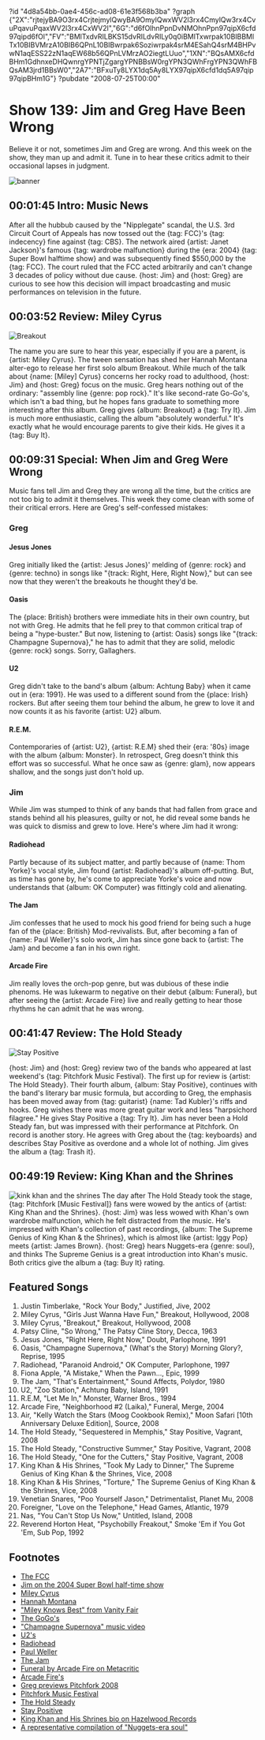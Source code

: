 ?id "4d8a54bb-0ae4-456c-ad08-61e3f568b3ba"
?graph {"2X":"rjtejyBA9O3rx4CrjtejmylQwyBA9OmylQwxWV2l3rx4CmylQw3rx4CvuPqavuPqaxWV2l3rx4CxWV2l","6G":"d6fOlhnPpnDvNMOhnPpn97qipX6cfd97qipd6fOl","FV":"BMlTxdvRILBKS15dvRILdvRILy0q0iBMlTxwrpak10BIBBMlTx10BIBVMrzA10BIB6QPnL10BIBwrpak6Soziwrpak4srM4ESahQ4srM4BHPvwN1aqESS22zN1aqEW68b56QPnLVMrzAO2iegtLUuo","1XN":"BQsAMX6cfdBHm1GdhnxeDHQwnrgYPNTjZgargYPNBBsW0rgYPN3QWhFrgYPN3QWhFBQsAM3jrd1BBsW0","2A7":"BFxuTy8LYX1dq5Ay8LYX97qipX6cfd1dq5A97qip97qipBHm1G"}
?pubdate "2008-07-25T00:00"
# Show 139: Jim and Greg Have Been Wrong
Believe it or not, sometimes Jim and Greg are wrong. And this week on the show, they man up and admit it. Tune in to hear these critics admit to their occasional lapses in judgment.

![banner](http://3.bp.blogspot.com/-MltfHl-sOdo/U5cypkoCRuI/AAAAAAAADB8/2L314tF8zto/s1600/Wrong-way-sign1.png)

## 00:01:45 Intro: Music News
After all the hubbub caused by the "Nipplegate" scandal, the U.S. 3rd Circuit Court of Appeals has now tossed out the {tag: FCC}'s {tag: indecency} fine against {tag: CBS}. The network aired {artist: Janet Jackson}'s famous {tag: wardrobe malfunction} during the {era: 2004} {tag: Super Bowl halftime show} and was subsequently fined $550,000 by the {tag: FCC}. The court ruled that the FCC acted arbitrarily and can't change 3 decades of policy without due cause. {host: Jim} and {host: Greg} are curious to see how this decision will impact broadcasting and music performances on television in the future.

## 00:03:52 Review: Miley Cyrus
![Breakout](https://static.soundopinions.org/assets/139/6G0.jpg)

The name you are sure to hear this year, especially if you are a parent, is {artist: Miley Cyrus}. The tween sensation has shed her Hannah Montana alter-ego to release her first solo album Breakout. While much of the talk about {name: [Miley] Cyrus} concerns her rocky road to adulthood, {host: Jim} and {host: Greg} focus on the music. Greg hears nothing out of the ordinary: "assembly line {genre: pop rock}." It's like second-rate Go-Go's, which isn't a bad thing, but he hopes fans graduate to something more interesting after this album. Greg gives {album: Breakout} a {tag: Try It}. Jim is much more enthusiastic, calling the album "absolutely wonderful." It's exactly what he would encourage parents to give their kids. He gives it a {tag: Buy It}.

## 00:09:31 Special: When Jim and Greg Were Wrong
Music fans tell Jim and Greg they are wrong all the time, but the critics are not too big to admit it themselves. This week they come clean with some of their critical errors. Here are Greg's self-confessed mistakes:

### Greg

#### Jesus Jones
Greg initially liked the {artist: Jesus Jones}' melding of {genre: rock} and {genre: techno} in songs like "{track: Right, Here, Right Now}," but can see now that they weren't the breakouts he thought they'd be.

#### Oasis
The {place: British} brothers were immediate hits in their own country, but not with Greg. He admits that he fell prey to that common critical trap of being a "hype-buster." But now, listening to {artist: Oasis} songs like "{track: Champagne Supernova}," he has to admit that they are solid, melodic {genre: rock} songs. Sorry, Gallaghers.

#### U2
Greg didn't take to the band's album {album: Achtung Baby} when it came out in {era: 1991}. He was used to a different sound from the {place: Irish} rockers. But after seeing them tour behind the album, he grew to love it and now counts it as his favorite {artist: U2} album.

#### R.E.M.
Contemporaries of {artist: U2}, {artist: R.E.M} shed their {era: '80s} image with the album {album: Monster}. In retrospect, Greg doesn't think this effort was so successful. What he once saw as {genre: glam}, now appears shallow, and the songs just don't hold up.

### Jim
While Jim was stumped to think of any bands that had fallen from grace and stands behind all his pleasures, guilty or not, he did reveal some bands he was quick to dismiss and grew to love. Here's where Jim had it wrong:

#### Radiohead 
Partly because of its subject matter, and partly because of {name: Thom Yorke}'s vocal style, Jim found {artist: Radiohead}'s album off-putting. But, as time has gone by, he's come to appreciate Yorke's voice and now understands that {album: OK Computer} was fittingly cold and alienating.

#### The Jam 
Jim confesses that he used to mock his good friend for being such a huge fan of the {place: British} Mod-revivalists. But, after becoming a fan of {name: Paul Weller}'s solo work, Jim has since gone back to {artist: The Jam} and become a fan in his own right.

#### Arcade Fire 
Jim really loves the orch-pop genre, but was dubious of these indie phenoms. He was lukewarm to negative on their debut {album: Funeral}, but after seeing the {artist: Arcade Fire} live and really getting to hear those rhythms he can admit that he was wrong.

## 00:41:47 Review: The Hold Steady
![Stay Positive](https://static.soundopinions.org/assets/139/1XN0.jpg)

{host: Jim} and {host: Greg} review two of the bands who appeared at last weekend's {tag: Pitchfork Music Festival}. The first up for review is {artist: The Hold Steady}. Their fourth album, {album: Stay Positive}, continues with the band's literary bar music formula, but according to Greg, the emphasis has been moved away from {tag: guitarist} {name: Tad Kubler}'s riffs and hooks. Greg wishes there was more great guitar work and less "harpsichord filagree." He gives Stay Positive a {tag: Try It}. Jim has never been a Hold Steady fan, but was impressed with their performance at Pitchfork. On record is another story. He agrees with Greg about the {tag: keyboards} and describes Stay Positive as overdone and a whole lot of nothing. Jim gives the album a {tag: Trash it}.

## 00:49:19 Review: King Khan and the Shrines
![kink khan and the shrines](https://static.soundopinions.org/assets/139/2A70.jpg)
The day after The Hold Steady took the stage, {tag: Pitchfork [Music Festival]} fans were wowed by the antics of {artist: King Khan and the Shrines}. {host: Jim} was less wowed with Khan's own wardrobe malfunction, which he felt distracted from the music. He's impressed with Khan's collection of past recordings, {album: The Supreme Genius of King Khan & the Shrines}, which is almost like {artist: Iggy Pop} meets {artist: James Brown}. {host: Greg} hears Nuggets-era {genre: soul}, and thinks The Supreme Genius is a great introduction into Khan's music. Both critics give the album a {tag: Buy It} rating.

## Featured Songs
1. Justin Timberlake, "Rock Your Body," Justified, Jive, 2002
2. Miley Cyrus, "Girls Just Wanna Have Fun," Breakout, Hollywood, 2008
3. Miley Cyrus, "Breakout," Breakout, Hollywood, 2008
4. Patsy Cline, "So Wrong," The Patsy Cline Story, Decca, 1963
5. Jesus Jones, "Right Here, Right Now," Doubt, Parlophone, 1991
6. Oasis, "Champagne Supernova," (What's the Story) Morning Glory?, Reprise, 1995
7. Radiohead, "Paranoid Android," OK Computer, Parlophone, 1997
8. Fiona Apple, "A Mistake," When the Pawn..., Epic, 1999
9. The Jam, "That's Entertainment," Sound Affects, Polydor, 1980
10. U2, "Zoo Station," Achtung Baby, Island, 1991
11. R.E.M, "Let Me In," Monster, Warner Bros., 1994
12. Arcade Fire, "Neighborhood #2 (Laika)," Funeral, Merge, 2004
13. Air, "Kelly Watch the Stars (Moog Cookbook Remix)," Moon Safari [10th Anniversary Deluxe Edition], Source, 2008
14. The Hold Steady, "Sequestered in Memphis," Stay Positive, Vagrant, 2008
15. The Hold Steady, "Constructive Summer," Stay Positive, Vagrant, 2008
16. The Hold Steady, "One for the Cutters," Stay Positive, Vagrant, 2008
17. King Khan & His Shrines, "Took My Lady to Dinner," The Supreme Genius of King Khan & the Shrines, Vice, 2008
18. King Khan & His Shrines, "Torture," The Supreme Genius of King Khan & the Shrines, Vice, 2008
19. Venetian Snares, "Poo Yourself Jason," Detrimentalist, Planet Mu, 2008
20. Foreigner, "Love on the Telephone," Head Games, Atlantic, 1979
21. Nas, "You Can't Stop Us Now," Untitled, Island, 2008
22. Reverend Horton Heat, "Psychobilly Freakout," Smoke 'Em if You Got 'Em, Sub Pop, 1992

## Footnotes
- [The FCC](http://www.fcc.gov/)
- [Jim on the 2004 Super Bowl half-time show](http://www.jimdero.com/News2004/Feb2SuperBowl.htm)
- [Miley Cyrus](http://www.mileycyrus.com/)
- [Hannah Montana](http://tv.disney.go.com/disneychannel/hannahmontana/)
- ["Miley Knows Best" from Vanity Fair](http://www.vanityfair.com/culture/features/2008/06/miley200806)
- [The GoGo's](http://www.allmusic.com/cg/amg.dll?p=amg&sql=11:anfyxq95ld0e)
- ["Champagne Supernova" music video](http://www.youtube.com/watch?v=g3C7DECI0jU)
- [U2's](http://www.u2.com/)
- [Radiohead](http://www.radiohead.com/)
- [Paul Weller](http://www.paulweller.com/)
- [The Jam](http://www.allmusic.com/cg/amg.dll?p=amg&sql=11:jifixqe5ldae)
- [Funeral by Arcade Fire on Metacritic](http://www.metacritic.com/music/artists/arcadefire/funeral)
- [Arcade Fire's](http://www.arcadefire.com/)
- [Greg previews Pitchfork 2008](http://articles.chicagotribune.com/2009-07-17/entertainment/0907150176_1_pitchfork-music-festival-festivals-in-north-america-year-s-festival)
- [Pitchfork Music Festival](http://www.pitchforkmusicfestival.com/)
- [The Hold Steady](http://www.theholdsteady.com/)
- [Stay Positive](http://www.metacritic.com/music/artists/holdsteady/staypositive?q=hold%20steady)
- [King Khan and His Shrines bio on Hazelwood Records](http://www.hazelwood.de/kingkhan/index.php)
- [A representative compilation of "Nuggets-era soul"](http://en.wikipedia.org/wiki/Nuggets:_Original_Artyfacts_from_the_First_Psychedelic_Era,_1965-1968)
